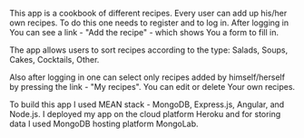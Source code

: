This app is a cookbook of different recipes. Every user can add up his/her own recipes. To do this one needs to register and to log in. After logging in You can see a link - "Add the recipe" - which shows You a form to fill in.

The app allows users to sort recipes according to the type: Salads, Soups, Cakes, Cocktails, Other.

Also after logging in one can select only recipes added by himself/herself by pressing the link - "My recipes". You can edit or delete Your own recipes.

To build this app I used MEAN stack - MongoDB, Express.js, Angular, and Node.js. I deployed my app on the cloud platform Heroku and for storing data I used MongoDB hosting platform MongoLab.

